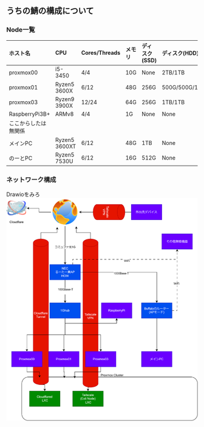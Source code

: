 ## うちの鯖の構成について

### Node一覧

|ホスト名|CPU|Cores/Threads|メモリ|ディスク(SSD)|ディスク(HDD)|
|:---|:---|:---|:---|:---|:---|
|proxmox00|i5-3450|4/4|10G|None|2TB/1TB|
|proxmox01|Ryzen5 3600X|6/12|48G|256G|500G/500G/1TB|
|proxmox03|Ryzen9 3900X|12/24|64G|256G|1TB/1TB|
|RaspberryPi3B+|ARMv8|4/4|1G|None|None|
|ここからしたは無関係
|メインPC|Ryzen5 3600XT|6/12|48G|1TB|None|
|のーとPC|Ryzen5 7530U|6/12|16G|512G|None|

### ネットワーク構成

Drawioをみろ
<img src="Untitled Diagram.drawio.svg">
